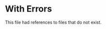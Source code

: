 # With Errors

This file had references to files that do not exist.

<!--- @@inject: missing-file.md --->

<!---
  Failed to read "missing-file.md"
--->

<!--- @@inject-end: missing-file.md --->
